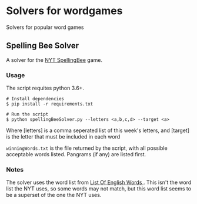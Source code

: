 # Solvers for wordgames
Solvers for popular word games

## Spelling Bee Solver
A solver for the [NYT SpellingBee](https://www.nytimes.com/subscription/games?campaignId=9FFKF&ds_c=71700000067180314&gclid=Cj0KCQiA3Y-ABhCnARIsAKYDH7vM3MxDkQYwEdyQWSmJGthZ2aNXl1BEIjg8Zr4m8JbF3-nQFvnDzfUaAjgKEALw_wcB&gclsrc=aw.ds) game. 
### Usage
The script requites python 3.6+. 
```
# Install dependencies
$ pip install -r requirements.txt

# Run the script
$ python spellingBeeSolver.py --letters <a,b,c,d> --target <a>
```
Where [letters] is a comma seperated list of this week's letters, and [target] is the letter that must be included in each word

```winningWords.txt``` is the file returned by the script, with all possible acceptable words listed. Pangrams (if any) are listed first.
### Notes
The solver uses the word list from [List Of English Words
](https://github.com/dwyl/english-words). This isn't the word list the NYT uses, so some words may not match, but this word list seems to be a superset of the one the NYT uses.

